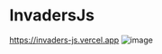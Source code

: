 # InvadersJs
https://invaders-js.vercel.app
![image](https://user-images.githubusercontent.com/118542381/236717926-b0817cc0-fb49-4b95-8a01-a7ca8f4c5f51.png)
